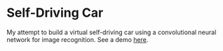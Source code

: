 # Self-Driving Car

My attempt to build a virtual self-driving car using a convolutional neural network for image recognition. See a demo [here](https://www.youtube.com/watch?v=UuoOCzKG2l0).
